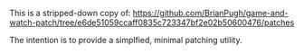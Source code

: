 This is a stripped-down copy of:
https://github.com/BrianPugh/game-and-watch-patch/tree/e6de51059ccaff0835c723347bf2e02b50600476/patches

The intention is to provide a simplfied, minimal patching utility.
